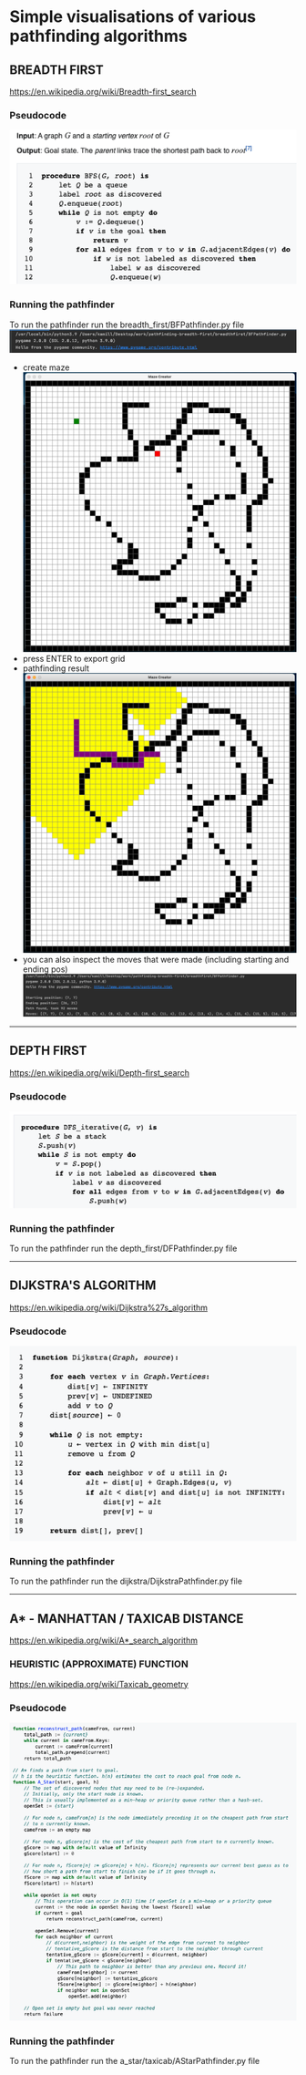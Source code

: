 # Simple visualisations of various pathfinding algorithms

## BREADTH FIRST

https://en.wikipedia.org/wiki/Breadth-first_search

### Pseudocode

![Pseudocode](breadth_first/resources/pseudocode.png)

### Running the pathfinder

To run the pathfinder run the breadth_first/BFPathfinder.py file
![Run](breadth_first/resources/run.png)

- create maze
  ![CreateMaze](breadth_first/resources/create_maze.png)
- press ENTER to export grid
- pathfinding result
  ![Result](breadth_first/resources/result.png)
- you can also inspect the moves that were made (including starting and ending pos)
  ![Moves](breadth_first/resources/moves.png)

-----------------------------------------------------------------

## DEPTH FIRST

https://en.wikipedia.org/wiki/Depth-first_search

### Pseudocode

![Pseudocode](depth_first/resources/pseudocode.png)

### Running the pathfinder

To run the pathfinder run the depth_first/DFPathfinder.py file

-----------------------------------------------------------------

## DIJKSTRA'S ALGORITHM

https://en.wikipedia.org/wiki/Dijkstra%27s_algorithm

### Pseudocode

![Pseudocode](dijkstra/resources/pseudocode.png)

### Running the pathfinder

To run the pathfinder run the dijkstra/DijkstraPathfinder.py file

-----------------------------------------------------------------

## A* - MANHATTAN / TAXICAB DISTANCE

https://en.wikipedia.org/wiki/A*_search_algorithm

### HEURISTIC (APPROXIMATE) FUNCTION

https://en.wikipedia.org/wiki/Taxicab_geometry

### Pseudocode

![Pseudocode](a_star/taxicab/resources/pseudocode.png)

### Running the pathfinder

To run the pathfinder run the a_star/taxicab/AStarPathfinder.py file
